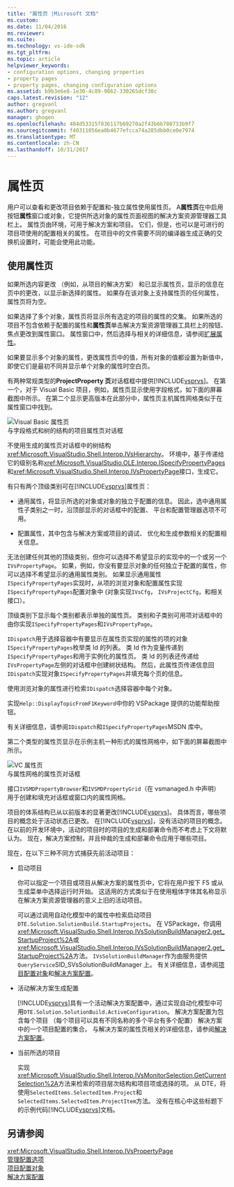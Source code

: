 ```yaml
---
title: "属性页 |Microsoft 文档"
ms.custom: 
ms.date: 11/04/2016
ms.reviewer: 
ms.suite: 
ms.technology: vs-ide-sdk
ms.tgt_pltfrm: 
ms.topic: article
helpviewer_keywords:
- configuration options, changing properties
- property pages
- property pages, changing configuration options
ms.assetid: b9b3e6e8-1e30-4c89-9862-330265dcf38c
caps.latest.revision: "12"
author: gregvanl
ms.author: gregvanl
manager: ghogen
ms.openlocfilehash: 484d53315f836117b69270a2f43b6b780733b9f7
ms.sourcegitcommit: f40311056ea0b4677efcca74a285dbb0ce0e7974
ms.translationtype: MT
ms.contentlocale: zh-CN
ms.lasthandoff: 10/31/2017
---
```

# <a name="property-pages"></a>属性页
用户可以查看和更改项目依赖于配置和-独立属性使用属性页。 A**属性页**在中启用按钮**属性**窗口或对象，它提供所选对象的属性页面视图的解决方案资源管理器工具栏上。 属性页由环境，可用于解决方案和项目。 它们，但是，也可以是可进行的项目项使用的配置相关的属性。 在项目中的文件需要不同的编译器生成正确的交换机设置时，可能会使用此功能。  
  
## <a name="using-property-pages"></a>使用属性页  
 如果所选内容更改 （例如，从项目的解决方案） 和已显示属性页，显示的信息在页中的更改，以显示新选择的属性。 如果存在该对象上支持属性页的任何属性，属性页将为空。  
  
 如果选择了多个对象，属性页将显示所有选定的项目的属性的交集。 如果所选的项目不包含依赖于配置的属性和**属性页**单击解决方案资源管理器工具栏上的按钮、 焦点更改到属性窗口。 属性窗口中，然后选择与相关的详细信息，请参阅[扩展属性](../../extensibility/internals/extending-properties.md)。  
  
 如果要显示多个对象的属性，更改属性页中的值，所有对象的值都设置为新值中，即使它们是最初不同并显示单个对象的属性时空白页。  
  
 有两种常规类型的**ProjectProperty 页**对话框框中提供[!INCLUDE[vsprvs](../../code-quality/includes/vsprvs_md.md)]。 在第一个，对于 Visual Basic 项目，例如，属性页显示使用字段格式，如下面的屏幕截图中所示。 在第二个显示更高版本在此部分中，属性页主机属性网格类似于在属性窗口中找到。  
  
 ![Visual Basic 属性页](../../extensibility/internals/media/vsvbproppages.gif "vsVBPropPages")  
与字段格式和树的结构的项目属性页对话框  
  
 不使用生成的属性页对话框中的树结构<xref:Microsoft.VisualStudio.Shell.Interop.IVsHierarchy>。 环境中，基于传递给它的级别名称<xref:Microsoft.VisualStudio.OLE.Interop.ISpecifyPropertyPages>和<xref:Microsoft.VisualStudio.Shell.Interop.IVsPropertyPage>接口，生成它。  
  
 有只有两个顶级类别可在[!INCLUDE[vsprvs](../../code-quality/includes/vsprvs_md.md)]属性页：  
  
-   通用属性，将显示所选的对象或对象的独立于配置的信息。 因此，选中通用属性子类别之一时，沿顶部显示的对话框中的配置、 平台和配置管理器选项不可用。  
  
-   配置属性，其中包含与解决方案或项目的调试、 优化和生成参数相关的配置相关信息。  
  
 无法创建任何其他的顶级类别，但你可以选择不希望显示的实现中的一个或另一个`IVsPropertyPage`。 如果，例如，你没有要显示对象的任何独立于配置的属性，你可以选择不希望显示的通用属性类别。 如果显示通用属性`ISpecifyPropertyPages`实现时，从项的浏览对象和配置属性实现`ISpecifyPropertyPages`配置对象中 (对象实现`IVsCfg`， `IVsProjectCfg`，和相关接口）。  
  
 顶级类别下显示每个类别都表示单独的属性页。 类别和子类别可用项对话框中的由你实现`ISpecifyPropertyPages`和`IVsPropertyPage`。  
  
 `IDispatch`用于选择容器中有要显示在属性页实现的属性的项的对象`ISpecifyPropertyPages`枚举类 Id 的列表。 类 Id 作为变量传递到`ISpecifyPropertyPages`和用于实例化的属性页。 类 Id 的列表还传递给`IVsPropertyPage`左侧的对话框中创建树状结构。 然后，此属性页传递信息回`IDispatch`实现对象`ISpecifyPropertyPages`并填充每个页的信息。  
  
 使用浏览对象的属性进行检索`IDispatch`选择容器中每个对象。  
  
 实现`Help::DisplayTopicFromF1Keyword`中你的 VSPackage 提供的功能帮助按钮。  
  
 有关详细信息，请参阅`IDispatch`和`ISpecifyPropertyPages`MSDN 库中。  
  
 第二个类型的属性页显示在示例主机一种形式的属性网格中，如下面的屏幕截图中所示。  
  
 ![VC 属性页](../../extensibility/internals/media/vsvcproppages.gif "vsVCPropPages")  
与属性网格的属性页对话框  
  
 接口`IVSMDPropertyBrowser`和`IVSMDPropertyGrid`（在 vsmanaged.h 中声明） 用于创建和填充对话框或窗口内的属性网格。  
  
 项目的体系结构已从以前版本的显著更改[!INCLUDE[vsprvs](../../code-quality/includes/vsprvs_md.md)]。 具体而言，哪些项目的概念处于活动状态已更改。 在[!INCLUDE[vsprvs](../../code-quality/includes/vsprvs_md.md)]，没有活动的项目的概念。 在以前的开发环境中，活动的项目时的项目的生成和部署命令而不考虑上下文将默认为。 现在，解决方案控制，并且仲裁的生成和部署命令应用于哪些项目。  
  
 现在，在以下三种不同方式捕获先前活动项目：  
  
-   启动项目  
  
     你可以指定一个项目或项目从解决方案的属性页中，它将在用户按下 F5 或从生成菜单中选择运行时开始。 这适用的方式类似于在使用粗体字体其名称显示在解决方案资源管理器的意义上旧的活动项目。  
  
     可以通过调用自动化模型中的属性中检索启动项目`DTE.Solution.SolutionBuild.StartupProjects`。 在 VSPackage，你调用<xref:Microsoft.VisualStudio.Shell.Interop.IVsSolutionBuildManager2.get_StartupProject%2A>或<xref:Microsoft.VisualStudio.Shell.Interop.IVsSolutionBuildManager2.get_StartupProject%2A>方法。 `IVsSolutionBuildManager`作为由服务提供`QueryService`SID_SVsSolutionBuildManager 上。 有关详细信息，请参阅[项目配置对象](../../extensibility/internals/project-configuration-object.md)和[解决方案配置](../../extensibility/internals/solution-configuration.md)。  
  
-   活动解决方案生成配置  
  
     [!INCLUDE[vsprvs](../../code-quality/includes/vsprvs_md.md)]具有一个活动解决方案配置中，通过实现自动化模型中可用`DTE.Solution.SolutionBuild.ActiveConfiguration`。 解决方案配置为包含每个项目 （每个项目可以具有不同名称的多个平台有多个配置） 解决方案中的一个项目配置的集合。 与解决方案的属性页相关的详细信息，请参阅[解决方案配置](../../extensibility/internals/solution-configuration.md)。  
  
-   当前所选的项目  
  
     实现<xref:Microsoft.VisualStudio.Shell.Interop.IVsMonitorSelection.GetCurrentSelection%2A>方法来检索的项目层次结构和项目项或选择的项。 从 DTE，将使用`SelectedItems.SelectedItem.Project`和`SelectedItems.SelectedItem.ProjectItem`方法。 没有在核心中这些标题下的示例代码[!INCLUDE[vsprvs](../../code-quality/includes/vsprvs_md.md)]文档。  
  
## <a name="see-also"></a>另请参阅  
 <xref:Microsoft.VisualStudio.Shell.Interop.IVsPropertyPage>   
 [管理配置选项](../../extensibility/internals/managing-configuration-options.md)   
 [项目配置对象](../../extensibility/internals/project-configuration-object.md)   
 [解决方案配置](../../extensibility/internals/solution-configuration.md)